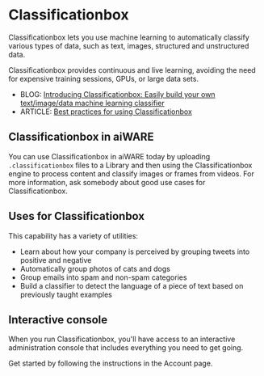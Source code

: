 # Classificationbox

Classificationbox lets you use machine learning to automatically classify various types of data, such as text, images, structured and unstructured data.

Classificationbox provides continuous and live learning, avoiding the need for expensive training sessions, GPUs, or large data sets.

* BLOG: [Introducing Classificationbox: Easily build your own text/image/data machine learning classifier](https://blog.machinebox.io/introducing-classificationbox-easily-build-your-own-text-image-data-machine-learning-classifier-9f8912e50a97)
* ARTICLE: [Best practices for using Classificationbox](/developer/machine-box/boxes/classificationbox/best-practices)

## Classificationbox in aiWARE

You can use Classificationbox in aiWARE today by uploading `.classificationbox` files to a Library and then using the Classificationbox engine to process content and classify images or frames from videos. For more information, ask somebody about good use cases for Classificationbox.

## Uses for Classificationbox

This capability has a variety of utilities:

* Learn about how your company is perceived by grouping tweets into positive and negative
* Automatically group photos of cats and dogs
* Group emails into spam and non-spam categories
* Build a classifier to detect the language of a piece of text based on previously taught examples

## Interactive console

When you run Classificationbox, you'll have access to an interactive administration console that includes everything you need to get going.

Get started by following the instructions in the Account page.
